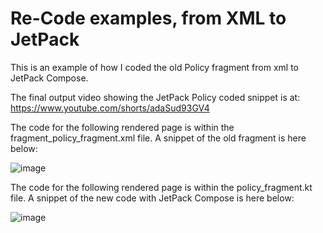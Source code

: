 # Re-Code examples, from XML to JetPack
This is an example of how I coded the old Policy fragment from xml to JetPack Compose.

The final output video showing the JetPack Policy coded snippet is at: 
https://www.youtube.com/shorts/adaSud93GV4  

The code for the following rendered page is within the fragment_policy_fragment.xml file. 
A snippet of the old fragment is here below:

![image](https://github.com/hotellinawebmaster/SouvenirScoutJetPackCompose/assets/73776127/07cd00e5-4c58-4894-adce-f55e2dad13c7)



The code for the following rendered page is within the policy_fragment.kt file. 
A snippet of the new code with JetPack Compose is here below:

![image](https://github.com/hotellinawebmaster/SouvenirScoutJetPackCompose/assets/73776127/0439ce5f-7f8a-4680-9001-b3425bdf2b5d)
